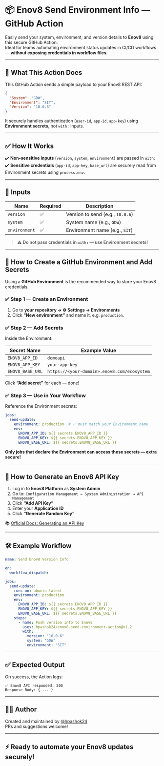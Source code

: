 # 📦 Enov8 Send Environment Info — GitHub Action

Easily send your system, environment, and version details to **Enov8** using this secure GitHub Action.  
Ideal for teams automating environment status updates in CI/CD workflows — **without exposing credentials in workflow files**.

---

## 🚀 What This Action Does

This GitHub Action sends a simple payload to your Enov8 REST API:

```json
{
  "System": "GDW",
  "Environment": "SIT",
  "Version": "10.0.6"
}
```

It securely handles authentication (`user-id`, `app-id`, `app-key`) using **Environment secrets**, not `with:` inputs.

---

## ✅ How It Works

✔️ **Non-sensitive inputs** (`version`, `system`, `environment`) are passed in `with:`  
✔️ **Sensitive credentials** (`app-id`, `app-key`, `base_url`) are securely read from Environment secrets using `process.env`.

---

## 🧾 Inputs

| Name           | Required | Description                                       |
|----------------|----------|---------------------------------------------------|
| `version`      | ✅       | Version to send (e.g., `10.0.6`)                  |
| `system`       | ✅       | System name (e.g., `GDW`)                         |
| `environment`  | ✅       | Environment name (e.g., `SIT`)                    |

> ⚠️ **Do not pass credentials in `with:` — use Environment secrets!**

---

## 🔐 How to Create a GitHub Environment and Add Secrets

Using a **GitHub Environment** is the recommended way to store your Enov8 credentials.

### ✅ Step 1 — Create an Environment

1. Go to **your repository → ⚙️ Settings → Environments**  
2. Click **“New environment”** and name it, e.g. `production`.

### ✅ Step 2 — Add Secrets

Inside the Environment:

| Secret Name        | Example Value                              |
|--------------------|--------------------------------------------|
| `ENOV8_APP_ID`     | `demoapi`                                  |
| `ENOV8_APP_KEY`    | `your-app-key`                             |
| `ENOV8_BASE_URL`   | `https://<your-domain>.enov8.com/ecosystem`|

Click **“Add secret”** for each — done!

### ✅ Step 3 — Use in Your Workflow

Reference the Environment secrets:

```yaml
jobs:
  send-update:
    environment: production  # ✅ must match your Environment name
    env:
      ENOV8_APP_ID: ${{ secrets.ENOV8_APP_ID }}
      ENOV8_APP_KEY: ${{ secrets.ENOV8_APP_KEY }}
      ENOV8_BASE_URL: ${{ secrets.ENOV8_BASE_URL }}
```

**Only jobs that declare the Environment can access these secrets — extra secure!**

---

## 🔑 How to Generate an Enov8 API Key

1. Log in to **Enov8 Platform** as **System Admin**  
2. Go to: `Configuration Management → System Administration → API Management`  
3. Click **“Add API Key”**
4. Enter your **Application ID**  
5. Click **“Generate Random Key”**  

📚 [Official Docs: Generating an API Key](https://docs.enov8.com/docs/enov8-platform/rest-api#generating-an-api-key)

---

## 🛠 Example Workflow

```yaml
name: Send Enov8 Version Info

on:
  workflow_dispatch:

jobs:
  send-update:
    runs-on: ubuntu-latest
    environment: production
    env:
      ENOV8_APP_ID: ${{ secrets.ENOV8_APP_ID }}
      ENOV8_APP_KEY: ${{ secrets.ENOV8_APP_KEY }}
      ENOV8_BASE_URL: ${{ secrets.ENOV8_BASE_URL }}
    steps:
      - name: Push version info to Enov8
        uses: hpashok24/enov8-send-environment-action@v1.2
        with:
          version: "10.0.6"
          system: "GDW"
          environment: "SIT"
```

---

## ✅ Expected Output

On success, the Action logs:

```
✅ Enov8 API responded: 200
Response Body: { ... }
```

---

## 👨‍💻 Author

Created and maintained by [@hpashok24](https://github.com/hpashok24)  
PRs and suggestions welcome!

---

## ⚡️ Ready to automate your Enov8 updates securely!

